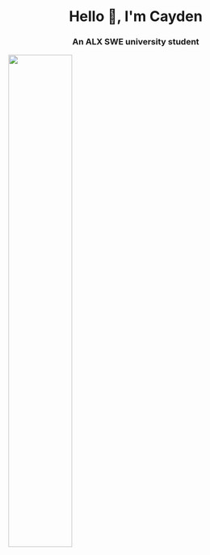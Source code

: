 <h1 align="center">Hello 👋, I'm Cayden</h1>
<h3 align="center">An ALX SWE university student</h3>

<a href="https://github.com/CTHartze/github-readme-stats">
<img align="center" width="50%" src="https://github-readme-stats.vercel.app/api/top-langs/?username=CTHartze&langs_count=20&layout=donut-vertical"/>
</a>
